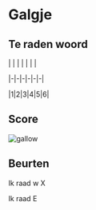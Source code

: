 # Galgje

## Te raden woord

| | | | | | |

|-|-|-|-|-|-|

|1|2|3|4|5|6|

## Score
![gallow](./images/2.png)

## Beurten

Ik raad w X  

Ik raad E